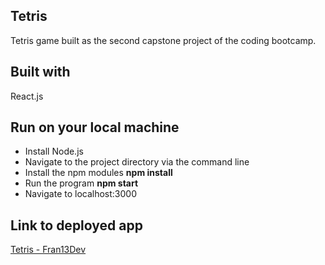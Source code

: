 ## Tetris 
Tetris game built as the second capstone project of the coding bootcamp.

## Built with
React.js

## Run on your local machine
- Install Node.js
- Navigate to the project directory via the command line
- Install the npm modules **npm install**
- Run the program **npm start**
- Navigate to localhost:3000

## Link to deployed app
[Tetris - Fran13Dev](https://fran13dev-tetris.herokuapp.com)
